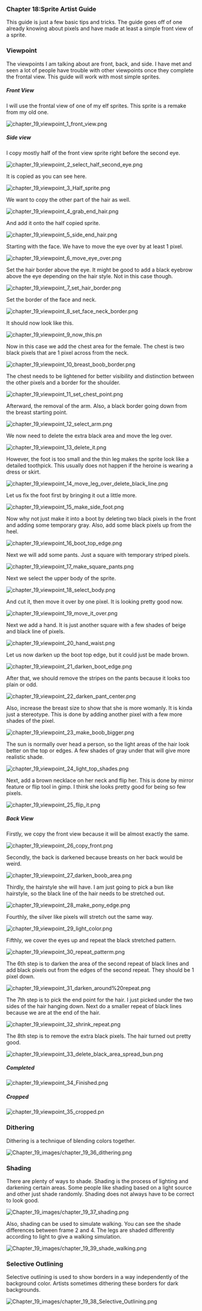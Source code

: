 
### Chapter 18:Sprite Artist Guide

This guide is just a few basic tips and tricks. The guide goes off of one already knowing about pixels and have made at least a simple front view of a sprite.

### Viewpoint

The viewpoints I am talking about are front, back, and side. I have met and seen a lot of people have trouble with other viewpoints once they complete the frontal view. This guide will work with most simple sprites.

##### Front View
I will use the frontal view of one of my elf sprites. This sprite is a remake from my old one.

![chapter_19_viewpoint_1_front_view.png](https://github.com/Zefk/Solarus-ARPG-Game-Development-Book_2/raw/master/Lesson_images/Chapter_19_images/chapter_19_viewpoint_1_front_view.png)

##### Side view

I copy mostly half of the front view sprite right before the second eye.

![chapter_19_viewpoint_2_select_half_second_eye.png](https://github.com/Zefk/Solarus-ARPG-Game-Development-Book_2/raw/master/Lesson_images/Chapter_19_images/chapter_19_viewpoint_2_select_half_second_eye.png)

It is copied as you can see here.

![chapter_19_viewpoint_3_Half_sprite.png](https://github.com/Zefk/Solarus-ARPG-Game-Development-Book_2/raw/master/Lesson_images/Chapter_19_images/chapter_19_viewpoint_3_Half_sprite.png)

We want to copy the other part of the hair as well.

![chapter_19_viewpoint_4_grab_end_hair.png](https://github.com/Zefk/Solarus-ARPG-Game-Development-Book_2/raw/master/Lesson_images/Chapter_19_images/chapter_19_viewpoint_4_grab_end_hair.png)

And add it onto the half copied sprite.

![chapter_19_viewpoint_5_side_end_hair.png](https://github.com/Zefk/Solarus-ARPG-Game-Development-Book_2/raw/master/Lesson_images/Chapter_19_images/chapter_19_viewpoint_5_side_end_hair.png)

Starting with the face. We have to move the eye over by at least 1 pixel.

![chapter_19_viewpoint_6_move_eye_over.png](https://github.com/Zefk/Solarus-ARPG-Game-Development-Book_2/raw/master/Lesson_images/Chapter_19_images/chapter_19_viewpoint_6_move_eye_over.png)

Set the hair border above the eye. It might be good to add a black eyebrow above the eye depending on the hair style. Not in this case though.

![chapter_19_viewpoint_7_set_hair_border.png](https://github.com/Zefk/Solarus-ARPG-Game-Development-Book_2/raw/master/Lesson_images/Chapter_19_images/chapter_19_viewpoint_7_set_hair_border.png)

Set the border of the face and neck.

![chapter_19_viewpoint_8_set_face_neck_border.png](https://github.com/Zefk/Solarus-ARPG-Game-Development-Book_2/raw/master/Lesson_images/Chapter_19_images/chapter_19_viewpoint_8_set_face_neck_border.png)

It should now look like this.

![chapter_19_viewpoint_9_now_this.pn](https://github.com/Zefk/Solarus-ARPG-Game-Development-Book_2/raw/master/Lesson_images/Chapter_19_images/chapter_19_viewpoint_9_now_this.png)

Now in this case we add the chest area for the female. The chest is two black pixels that are 1 pixel across from the neck.

![chapter_19_viewpoint_10_breast_boob_border.png](https://github.com/Zefk/Solarus-ARPG-Game-Development-Book_2/raw/master/Lesson_images/Chapter_19_images/chapter_19_viewpoint_10_breast_boob_border.png)

The chest needs to be lightened for better visibility and distinction between the other pixels and a border for the shoulder.

![chapter_19_viewpoint_11_set_chest_point.png](https://github.com/Zefk/Solarus-ARPG-Game-Development-Book_2/raw/master/Lesson_images/Chapter_19_images/chapter_19_viewpoint_11_set_chest_point.png)

Afterward, the removal of the arm. Also, a black border going down from the breast starting point.

![chapter_19_viewpoint_12_select_arm.png](https://github.com/Zefk/Solarus-ARPG-Game-Development-Book_2/raw/master/Lesson_images/Chapter_19_images/chapter_19_viewpoint_12_select_arm.png)

We now need to delete the extra black area and move the leg over.

![chapter_19_viewpoint_13_delete_it.png](https://github.com/Zefk/Solarus-ARPG-Game-Development-Book_2/raw/master/Lesson_images/Chapter_19_images/chapter_19_viewpoint_13_delete_it.png)

However, the foot is too small and the thin leg makes the sprite look like a detailed toothpick. This usually does not happen if the heroine is wearing a dress or skirt.

![chapter_19_viewpoint_14_move_leg_over_delete_black_line.png](https://github.com/Zefk/Solarus-ARPG-Game-Development-Book_2/raw/master/Lesson_images/Chapter_19_images/chapter_19_viewpoint_14_move_leg_over_delete_black_line.png)

Let us fix the foot first by bringing it out a little more.

![chapter_19_viewpoint_15_make_side_foot.png](https://github.com/Zefk/Solarus-ARPG-Game-Development-Book_2/raw/master/Lesson_images/Chapter_19_images/chapter_19_viewpoint_15_make_side_foot.png)

Now why not just make it into a boot by deleting two black pixels in the front and adding some temporary gray. Also, add some black pixels up from the heel.

![chapter_19_viewpoint_16_boot_top_edge.png](https://github.com/Zefk/Solarus-ARPG-Game-Development-Book_2/raw/master/Lesson_images/Chapter_19_images/chapter_19_viewpoint_16_boot_top_edge.png)

Next we will add some pants. Just a square with temporary striped pixels.

![chapter_19_viewpoint_17_make_square_pants.png](https://github.com/Zefk/Solarus-ARPG-Game-Development-Book_2/raw/master/Lesson_images/Chapter_19_images/chapter_19_viewpoint_17_make_square_pants.png)

Next we select the upper body of the sprite.

![chapter_19_viewpoint_18_select_body.png](https://github.com/Zefk/Solarus-ARPG-Game-Development-Book_2/raw/master/Lesson_images/Chapter_19_images/chapter_19_viewpoint_18_select_body.png)

And cut it, then move it over by one pixel. It is looking pretty good now.

![chapter_19_viewpoint_19_move_it_over.png](https://github.com/Zefk/Solarus-ARPG-Game-Development-Book_2/raw/master/Lesson_images/Chapter_19_images/chapter_19_viewpoint_19_move_it_over.png)

Next we add a hand. It is just another square with a few shades of beige and black line of pixels.

![chapter_19_viewpoint_20_hand_waist.png](https://github.com/Zefk/Solarus-ARPG-Game-Development-Book_2/raw/master/Lesson_images/Chapter_19_images/chapter_19_viewpoint_20_hand_waist.png)

Let us now darken up the boot top edge, but it could just be made brown.

![chapter_19_viewpoint_21_darken_boot_edge.png](https://github.com/Zefk/Solarus-ARPG-Game-Development-Book_2/raw/master/Lesson_images/Chapter_19_images/chapter_19_viewpoint_21_darken_boot_edge.png)

After that, we should remove the stripes on the pants because it looks too plain or odd.

![chapter_19_viewpoint_22_darken_pant_center.png](https://github.com/Zefk/Solarus-ARPG-Game-Development-Book_2/raw/master/Lesson_images/Chapter_19_images/chapter_19_viewpoint_22_darken_pant_center.png)

Also, increase the breast size to show that she is more womanly. It is kinda just a stereotype. This is done by adding another pixel with a few more shades of the pixel.

![chapter_19_viewpoint_23_make_boob_bigger.png](https://github.com/Zefk/Solarus-ARPG-Game-Development-Book_2/raw/master/Lesson_images/Chapter_19_images/chapter_19_viewpoint_23_make_boob_bigger.png)

The sun is normally over head a person, so the light areas of the hair look better on the top or edges. A few shades of gray under that will give more realistic shade.

![chapter_19_viewpoint_24_light_top_shades.png](https://github.com/Zefk/Solarus-ARPG-Game-Development-Book_2/raw/master/Lesson_images/Chapter_19_images/chapter_19_viewpoint_24_light_top_shades.png)

Next, add a brown necklace on her neck and flip her. This is done by mirror feature or flip tool in gimp. I think she looks pretty good for being so few pixels.

![chapter_19_viewpoint_25_flip_it.png](https://github.com/Zefk/Solarus-ARPG-Game-Development-Book_2/raw/master/Lesson_images/Chapter_19_images/chapter_19_viewpoint_25_flip_it.png)

##### Back View

Firstly, we copy the front view because it will be almost exactly the same.

![chapter_19_viewpoint_26_copy_front.png](https://github.com/Zefk/Solarus-ARPG-Game-Development-Book_2/raw/master/Lesson_images/Chapter_19_images/chapter_19_viewpoint_26_copy_front.png)

Secondly, the back is darkened because breasts on her back would be weird.

![chapter_19_viewpoint_27_darken_boob_area.png](https://github.com/Zefk/Solarus-ARPG-Game-Development-Book_2/raw/master/Lesson_images/Chapter_19_images/chapter_19_viewpoint_27_darken_boob_area.png)

Thirdly, the hairstyle she will have. I am just going to pick a bun like hairstyle, so the black line of the hair needs to be stretched out.

![chapter_19_viewpoint_28_make_pony_edge.png](https://github.com/Zefk/Solarus-ARPG-Game-Development-Book_2/raw/master/Lesson_images/Chapter_19_images/chapter_19_viewpoint_28_make_pony_edge.png)

Fourthly, the silver like pixels will stretch out the same way.

![chapter_19_viewpoint_29_light_color.png](https://github.com/Zefk/Solarus-ARPG-Game-Development-Book_2/raw/master/Lesson_images/Chapter_19_images/chapter_19_viewpoint_29_light_color.png)

Fifthly, we cover the eyes up and repeat the black stretched pattern.

![chapter_19_viewpoint_30_repeat_patterm.png](https://github.com/Zefk/Solarus-ARPG-Game-Development-Book_2/raw/master/Lesson_images/Chapter_19_images/chapter_19_viewpoint_30_repeat_patterm.png)

The 6th step is to darken the area of the second repeat of black lines and add black pixels out from the edges of the second repeat. They should be 1 pixel down.

![chapter_19_viewpoint_31_darken_around%20repeat.png](https://github.com/Zefk/Solarus-ARPG-Game-Development-Book_2/raw/master/Lesson_images/Chapter_19_images/chapter_19_viewpoint_31_darken_around%20repeat.png)

The 7th step is to pick the end point for the hair. I just picked under the two sides of the hair hanging down. Next do a smaller repeat of black lines because we are at the end of the hair.

![chapter_19_viewpoint_32_shrink_repeat.png](https://github.com/Zefk/Solarus-ARPG-Game-Development-Book_2/raw/master/Lesson_images/Chapter_19_images/chapter_19_viewpoint_32_shrink_repeat.png)

The 8th step is to remove the extra black pixels. The hair turned out pretty good.

![chapter_19_viewpoint_33_delete_black_area_spread_bun.png](https://github.com/Zefk/Solarus-ARPG-Game-Development-Book_2/raw/master/Lesson_images/Chapter_19_images/chapter_19_viewpoint_33_delete_black_area_spread_bun.png)

##### Completed

![chapter_19_viewpoint_34_Finished.png](https://github.com/Zefk/Solarus-ARPG-Game-Development-Book_2/raw/master/Lesson_images/Chapter_19_images/chapter_19_viewpoint_34_Finished.png)

##### Cropped

![chapter_19_viewpoint_35_cropped.pn](https://github.com/Zefk/Solarus-ARPG-Game-Development-Book_2/raw/master/Lesson_images/Chapter_19_images/chapter_19_viewpoint_35_cropped.png)

### Dithering

Dithering is a technique of blending colors together.

![Chapter_19_images/chapter_19_36_dithering.png](https://github.com/Zefk/Solarus-ARPG-Game-Development-Book_2/raw/master/Lesson_images/Chapter_19_images/chapter_19_36_dithering.png)

### Shading

There are plenty of ways to shade. Shading is the process of lighting and darkening certain areas. Some people like shading based on a light source and other just shade randomly. Shading does not always have to be correct to look good.

![Chapter_19_images/chapter_19_37_shading.png](https://github.com/Zefk/Solarus-ARPG-Game-Development-Book_2/raw/master/Lesson_images/Chapter_19_images/chapter_19_37_shading.png)

Also, shading can be used to simulate walking. You can see the shade differences between frame 2 and 4. The legs are shaded differently according to light to give a walking simulation.

![Chapter_19_images/chapter_19_39_shade_walking.png](https://github.com/Zefk/Solarus-ARPG-Game-Development-Book_2/raw/master/Lesson_images/Chapter_19_images/chapter_19_39_shade_walking.png)

### Selective Outlining

Selective outlining is used to show borders in a way independently of the
background color. Artists sometimes dithering these borders for dark backgrounds.

![Chapter_19_images/chapter_19_38_Selective_Outlining.png](https://github.com/Zefk/Solarus-ARPG-Game-Development-Book_2/raw/master/Lesson_images/Chapter_19_images/chapter_19_38_Selective_Outlining.png)

